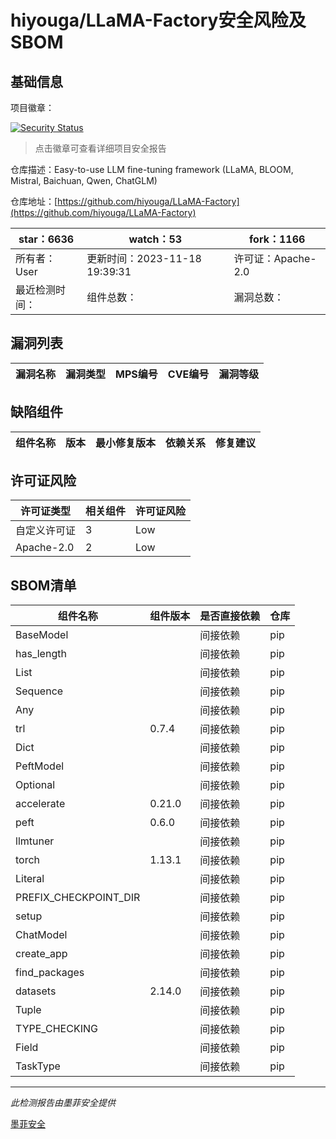 # hiyouga/LLaMA-Factory安全风险及SBOM

## 基础信息

项目徽章：

[![Security Status](https://www.murphysec.com/platform3/v31/badge/1725948239389614080.svg)](https://www.murphysec.com/console/report/1725220622354567168/1725948239389614080)

> 点击徽章可查看详细项目安全报告

仓库描述：Easy-to-use LLM fine-tuning framework (LLaMA, BLOOM, Mistral, Baichuan, Qwen, ChatGLM)

仓库地址：[https://github.com/hiyouga/LLaMA-Factory](https://github.com/hiyouga/LLaMA-Factory)

| star：6636 | watch：53 | fork：1166 |
| ----------- | -------------- | ------------ |
| 所有者：User | 更新时间：2023-11-18 19:39:31 | 许可证：Apache-2.0 |
| 最近检测时间： | 组件总数： | 漏洞总数： |




## 漏洞列表

| 漏洞名称 | 漏洞类型 | MPS编号 | CVE编号 | 漏洞等级 |
| ------- | ------ | ------- | ------ | ----- |





## 缺陷组件

| 组件名称 | 版本 | 最小修复版本 | 依赖关系 | 修复建议 |
| -------- | ---- | ------------ | -------- | -------- |





## 许可证风险

| 许可证类型 | 相关组件 | 许可证风险 |
| ---------- | -------- | ---------- |
|自定义许可证|3|Low|
|Apache-2.0|2|Low|




## SBOM清单

| 组件名称 | 组件版本 | 是否直接依赖 | 仓库 |
| -------- | -------- | ------------ | ---- |
|BaseModel||间接依赖|pip|
|has_length||间接依赖|pip|
|List||间接依赖|pip|
|Sequence||间接依赖|pip|
|Any||间接依赖|pip|
|trl|0.7.4|间接依赖|pip|
|Dict||间接依赖|pip|
|PeftModel||间接依赖|pip|
|Optional||间接依赖|pip|
|accelerate|0.21.0|间接依赖|pip|
|peft|0.6.0|间接依赖|pip|
|llmtuner||间接依赖|pip|
|torch|1.13.1|间接依赖|pip|
|Literal||间接依赖|pip|
|PREFIX_CHECKPOINT_DIR||间接依赖|pip|
|setup||间接依赖|pip|
|ChatModel||间接依赖|pip|
|create_app||间接依赖|pip|
|find_packages||间接依赖|pip|
|datasets|2.14.0|间接依赖|pip|
|Tuple||间接依赖|pip|
|TYPE_CHECKING||间接依赖|pip|
|Field||间接依赖|pip|
|TaskType||间接依赖|pip|


------

*此检测报告由墨菲安全提供*

[墨菲安全](www.murphysec.com)